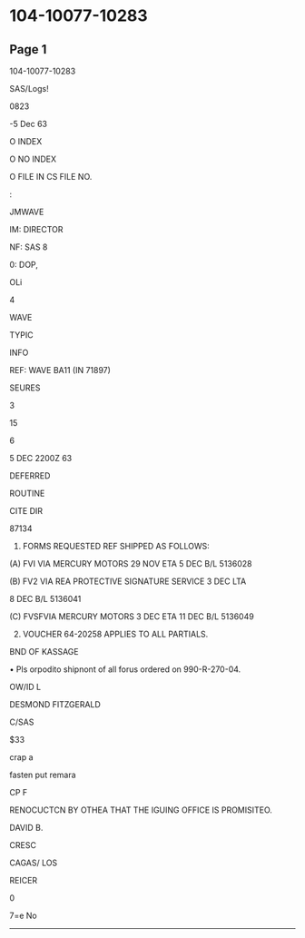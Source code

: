 # 104-10077-10283

## Page 1

104-10077-10283

SAS/Logs!

0823

-5 Dec 63

O INDEX

O NO INDEX

O FILE IN CS FILE NO.

:

JMWAVE

IM: DIRECTOR

NF: SAS 8

0: DOP,

OLi

4

WAVE

TYPIC

INFO

REF: WAVE BA11 (IN 71897)

SEURES

3

15

6

5 DEC 2200Z 63

DEFERRED

ROUTINE

CITE DIR

87134

1. FORMS REQUESTED REF SHIPPED AS FOLLOWS:

(A) FVI VIA MERCURY MOTORS 29 NOV ETA 5 DEC B/L 5136028

(B) FV2 VIA REA PROTECTIVE SIGNATURE SERVICE 3 DEC LTA

8 DEC B/L 5136041

(C) FVSFVIA MERCURY MOTORS 3 DEC ETA 11 DEC B/L 5136049

2. VOUCHER 64-20258 APPLIES TO ALL PARTIALS.

BND OF KASSAGE

• Pls orpodito shipnont of all forus ordered on 990-R-270-04.

OW/ID L

DESMOND FITZGERALD

C/SAS

$33

crap a

fasten put remara

CP F

RENOCUCTCN BY OTHEA THAT THE IGUING OFFICE IS PROMISITEO.

DAVID B.

CRESC

CAGAS/ LOS

REICER

0

7=e No

---

